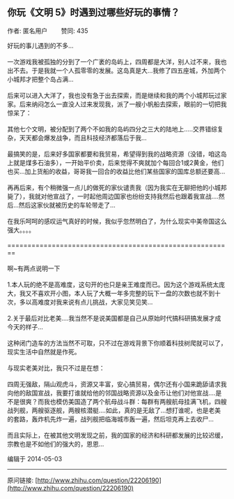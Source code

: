 ## 你玩《文明 5》时遇到过哪些好玩的事情？

作者: 匿名用户&nbsp;&nbsp;&nbsp;&nbsp;&nbsp;&nbsp;&nbsp;&nbsp;赞同: 435


好玩的事儿遇到的不多...<br><br>一次游戏我被孤独的分到了一个广袤的岛屿上，四周都是大洋，别人过不来，我也出不去。于是我就一个人孤零零的发展。这岛真是大...我修了四五座城，外加两个小城邦才把整个岛占满...<br><br>后来可以进入大洋了，我也没有急于出去探索，而是继续和我的两个小城邦玩过家家。后来纳闷怎么一直没人过来发现我，派了一艘小帆船去探索，眼前的一切把我惊呆了：<br><br>其他七个文明，被分配到了两个不如我的岛屿四分之三大的陆地上.....交界错综复杂，天天都会爆发战争，而且科技经济都落后于我...<br><br>最搞笑的是，后来好多国家都要和我贸易，希望得到我的战略资源（没错，咱这岛上就是煤多石油多），一开始平价卖，后来觉得不爽就加个每回合1或2黄金，他们也买...加上货船的收益，哥哥我一回合的收益比他们某些国家的国库总额还要高...<br><br>再再后来，有个稍微强一点儿的做死的家伙谴责我（因为我实在无聊把他的小城邦毙了），我就对他宣战了，一时起他周边国家也纷纷支持我然后也跟着我宣战....然后...然后这家伙就被历史的车轮带走了...<br><br>在我乐呵呵的感叹运气真好的时候，我似乎忽然明白了，为什么现实中美帝国这么强大。。。。<br><br>========================================================<br><br>啊~有两点说明一下<br><br>1.本人玩的绝不是高难度，这句开的也只是亲王难度而已。因为这个游戏系统太庞大，我又不喜欢开小图，本人玩了大概一年多完整的玩下一盘的次数也就不到十次，多以高难度对我来说有点儿挑战，大家见笑见笑...<br><br>2.关于最后对比老美....我当然不是说美国都是自己从原始时代搞科研搞发展才成今天的样子...<br><br>这种闭门造车的方法当然不可取，只不过在游戏背景下你顺着科技树爬就可以了，现实生活中自然就是作死。<br><br>与现实老美对比，我只不过是在想：<br><br>四周无强敌，隔山观虎斗，资源又丰富，安心搞贸易，偶尔还有小国来跪舔请求我向他的敌国宣战，我要打谁就给他的邻国战略资源以及金币让他们对他宣战....是不是很爽？而我也模仿美国造了两个航母战斗群：每群有两艘航母挂满飞机，四艘战列舰，两艘驱逐舰，两艘核潜艇....如此，真的是无敌了...想打谁呢，也是老美的套路，轰炸机先炸一遍，战列舰把临海城市轰一遍，然后坦克再上去收尸...<br><br>而且实际上，在被其他文明发现之前，我的国家的经济和科研都发展的比较迟缓，宗教也是不如他们的强大的，恩恩...



编辑于 2014-05-03



---
原问链接: [http://www.zhihu.com/question/22206190](http://www.zhihu.com/question/22206190)